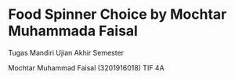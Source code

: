 # Food Spinner Choice by Mochtar Muhammada Faisal

Tugas Mandiri Ujian Akhir Semester

Mochtar Muhammad Faisal
(3201916018)
TIF 4A



